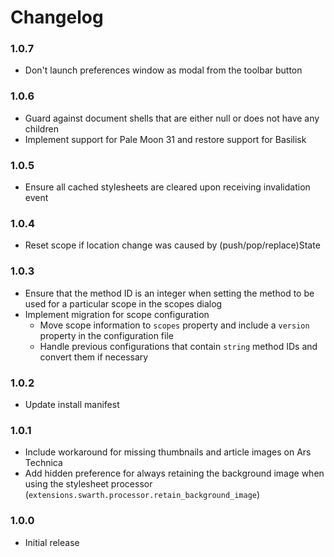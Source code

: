 # Changelog

### 1.0.7
* Don't launch preferences window as modal from the toolbar button

### 1.0.6
* Guard against document shells that are either null or does not have any children
* Implement support for Pale Moon 31 and restore support for Basilisk

### 1.0.5
* Ensure all cached stylesheets are cleared upon receiving invalidation event

### 1.0.4
* Reset scope if location change was caused by (push/pop/replace)State

### 1.0.3
* Ensure that the method ID is an integer when setting the method to be used for a particular scope in the scopes dialog
* Implement migration for scope configuration
  - Move scope information to `scopes` property and include a `version` property in the configuration file
  - Handle previous configurations that contain `string` method IDs and convert them if necessary

### 1.0.2
* Update install manifest

### 1.0.1
* Include workaround for missing thumbnails and article images on Ars Technica
* Add hidden preference for always retaining the background image when using the stylesheet processor (`extensions.swarth.processor.retain_background_image`)

### 1.0.0
* Initial release

